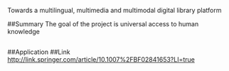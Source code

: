 Towards a multilingual, multimedia and multimodal digital library platform


##Summary
The goal of the project is universal access to human knowledge 

##
##Application
##Link
http://link.springer.com/article/10.1007%2FBF02841653?LI=true
